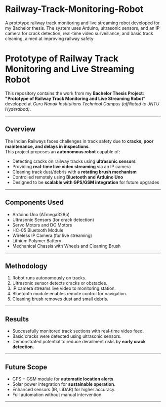 # Railway-Track-Monitoring-Robot
A prototype railway track monitoring and live streaming robot developed for my Bachelor thesis. The system uses Arduino, ultrasonic sensors, and an IP camera for crack detection, real-time video surveillance, and basic track cleaning, aimed at improving railway safety
# Prototype of Railway Track Monitoring and Live Streaming Robot

This repository contains the work from my **Bachelor Thesis Project**:  
**"Prototype of Railway Track Monitoring and Live Streaming Robot"**  
developed at *Guru Nanak Institutions Technical Campus (affiliated to JNTU Hyderabad).*

---

##  Overview
The Indian Railways faces challenges in track safety due to **cracks, poor maintenance, and delays in inspections**.  
This project proposes an **autonomous robot** capable of:

- Detecting cracks on railway tracks using **ultrasonic sensors**  
- Providing **real-time live video streaming** via an IP camera  
- Cleaning track dust/debris with a **rotating brush mechanism**  
- Controlled remotely using **Bluetooth and Arduino Uno**  
- Designed to be **scalable with GPS/GSM integration** for future upgrades  

---

##  Components Used
- Arduino Uno (ATmega328p)  
- Ultrasonic Sensors (for crack detection)  
- Servo Motors and DC Motors  
- HC-05 Bluetooth Module  
- Wireless IP Camera (for live streaming)  
- Lithium Polymer Battery  
- Mechanical Chassis with Wheels and Cleaning Brush  

---

##  Methodology
1. Robot runs autonomously on tracks.  
2. Ultrasonic sensor detects cracks or obstacles.  
3. IP camera streams live video to monitoring station.  
4. Bluetooth module enables remote control for navigation.  
5. Cleaning brush removes dust and small debris.  

---

##  Results
- Successfully monitored track sections with real-time video feed.  
- Basic cracks were detected using ultrasonic sensors.  
- Demonstrated potential to reduce derailment risks by **early crack detection**.  

---

##  Future Scope
- GPS + GSM module for **automatic location alerts**.  
- Solar power integration for **sustainable operation**.  
- Enhanced sensors (IR, LiDAR) for higher accuracy.  
- Full automation without manual intervention.  

---

